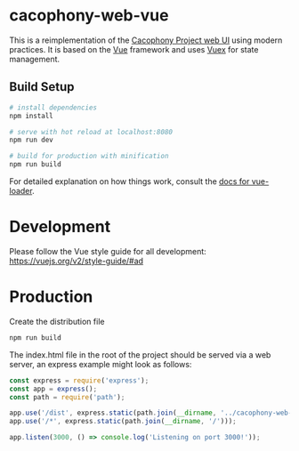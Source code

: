 # cacophony-web-vue

This is a reimplementation of the [Cacophony Project web UI](https://github.com/TheCacophonyProject/cacophony-web/) using modern practices. It is based on the [Vue](https://vuejs.org) framework and uses [Vuex](https://vuex.vuejs.org) for state management.


## Build Setup

``` bash
# install dependencies
npm install

# serve with hot reload at localhost:8080
npm run dev

# build for production with minification
npm run build
```

For detailed explanation on how things work, consult the [docs for vue-loader](http://vuejs.github.io/vue-loader).


# Development

Please follow the Vue style guide for all development:
https://vuejs.org/v2/style-guide/#ad

# Production

Create the distribution file
``` bash
npm run build
```

The index.html file in the root of the project should be served via a web server, an express example might look as follows:

```javascript
const express = require('express');
const app = express();
const path = require('path');

app.use('/dist', express.static(path.join(__dirname, '../cacophony-web-vuex/dist')));
app.use('/*', express.static(path.join(__dirname, '/')));

app.listen(3000, () => console.log('Listening on port 3000!'));
```
